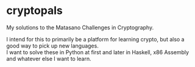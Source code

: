 # cryptopals
My solutions to the Matasano Challenges in Cryptography.

I intend for this to primarily be a platform for learning crypto, but also a good way to pick up new languages.  
I want to solve these in Python at first and later in Haskell, x86 Assembly and whatever else I want to learn.
